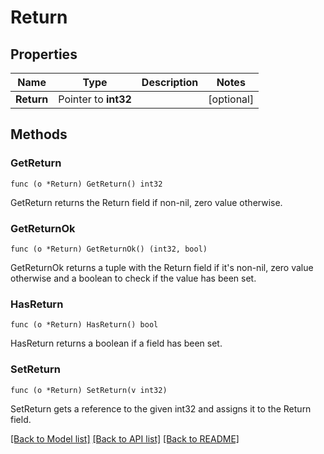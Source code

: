 # Return

## Properties

Name | Type | Description | Notes
------------ | ------------- | ------------- | -------------
**Return** | Pointer to **int32** |  | [optional]

## Methods

### GetReturn

`func (o *Return) GetReturn() int32`

GetReturn returns the Return field if non-nil, zero value otherwise.

### GetReturnOk

`func (o *Return) GetReturnOk() (int32, bool)`

GetReturnOk returns a tuple with the Return field if it's non-nil, zero value otherwise
and a boolean to check if the value has been set.

### HasReturn

`func (o *Return) HasReturn() bool`

HasReturn returns a boolean if a field has been set.

### SetReturn

`func (o *Return) SetReturn(v int32)`

SetReturn gets a reference to the given int32 and assigns it to the Return field.


[[Back to Model list]](../README.md#documentation-for-models) [[Back to API list]](../README.md#documentation-for-api-endpoints) [[Back to README]](../README.md)


